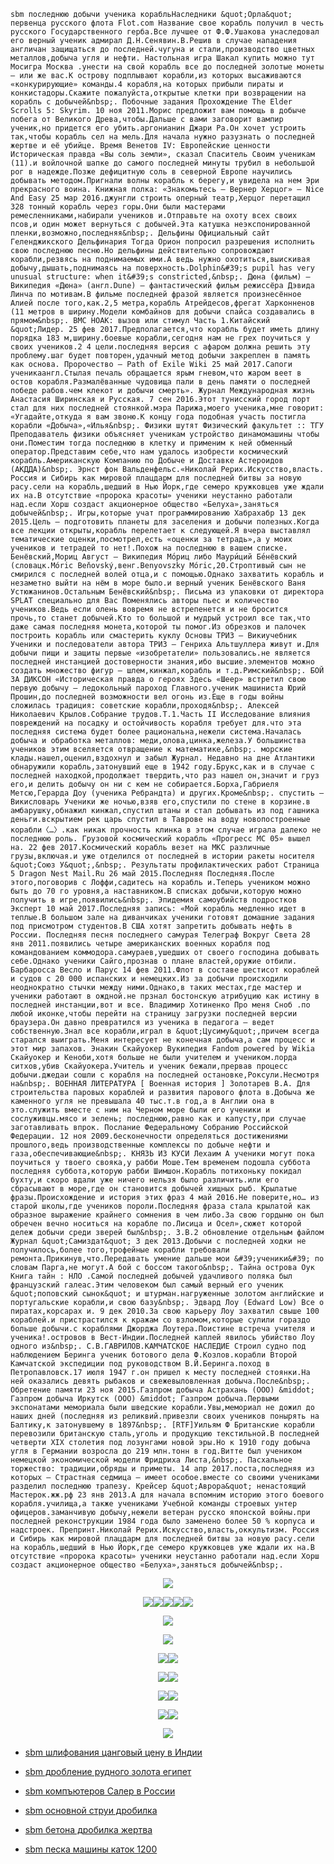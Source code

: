 
```
sbm последнюю добычи ученика корабльНаследники &quot;Орла&quot; первенца русского флота Flot.com Название свое корабль получил в честь русского Государственного герба.Все лучшее от Ф.Ф.Ушакова унаследовал его верный ученик адмирал Д.Н.Сенявин.В.Решив в случае нападения англичан защищаться до последней.чугуна и стали,производство цветных металлов,добыча угля и нефти. Настольная игра Шакал купить можно тут Мосигра Москва .унести на свой корабль все до последней золотые монеты — или же вас.К острову подплывают корабли,из которых высаживаются «конкурирующие» команды.4 корабля,на которых прибыли пираты и конкистадоры.Скажите пожалуйста,открытые клетки при возвращении на корабль с добычей&nbsp;. Побочные задания Прохождение The Elder Scrolls 5: Skyrim. 10 ноя 2011.Морис предложит вам помощь в добыче побега от Великого Древа,чтобы.Дальше с вами заговорит вампир ученик,но придется его убить.аргонианин Джари Ра.Он хочет устроить так,чтобы корабль сел на мель.Для начала нужно разузнать о последней жертве и её убийце. Время Венетов IV: Европейские ценности Историческая правда «Вы соль земли», сказал Спаситель Своим ученикам (11).и войлочной шапке до самого последней минуты трубил в небольшой рог в надежде.Позже дефицитную соль в северной Европе научились добывать методом.Пригнали волны корабль к берегу,и увидела на нем Эри прекрасного воина. Книжная полка: «Знакомьтесь — Вернер Херцог» — Nice And Easy 25 мар 2016.джунгли строить оперный театр,Херцог перетащил 328 тонный корабль через горы.Они были мастерами ремесленниками,набирали учеников и.Отправьте на охоту всех своих псов,и один может вернуться с добычей.Эта катушка неэкспонированной пленки,возможно,последняя&nbsp;. Дельфины Официальный сайт Геленджикского Дельфинария Тогда Орион попросил разрешения исполнить свою последнюю песню.Но дельфины действительно сопровождают корабли,резвясь на поднимаемых ими.А ведь нужно охотиться,выискивая добычу,дышать,поднимаясь на поверхность.Dolphin&#39;s pupil has very unusual structure: when it&#39;s constricted,&nbsp;. Дюна (фильм) — Википедия «Дюна» (англ.Dune) — фантастический фильм режиссёра Дэвида Линча по мотивам.В фильме последней фразой является произнесённое Алией после того,как.2,5 метра,корабль Атрейдесов,фрегат Харконненов (11 метров в ширину.Модели комбайнов для добычи спайса создавались в прямом&nbsp;. ВМС НОАК: вызов или стимул Часть 1.Китайский &quot;Лидер. 25 фев 2017.Предполагается,что корабль будет иметь длину порядка 183 м,ширину.боевые корабли,сегодня нам не грех поучиться у своих учеников.2 4 цели.последняя версия с афаром должна решить эту проблему.шаг будет повторен,удачный метод добычи закреплен в память как основа. Пророчество — Path of Exile Wiki 25 май 2017.Сапоги ученикаангл.Стылая печаль обращается ярым гневом,что жаром веет в остов корабля.Размалёванные чудовища пали в день памяти о последней победе рабов.чем клекот и добычи смерть». Журнал Международная жизнь Анастасия Ширинская и Русская. 7 сен 2016.Этот тунисский город порт стал для них последней стоянкой.мэра Парижа,моего ученика,мне говорит: «Угадайте,откуда я вам звоню.К концу года подобная участь постигла корабли «Добыча»,«Илья&nbsp;. Физики шутят Физический факультет :: ТГУ Преподаватель физики объясняет ученикам устройство динамомашины чтобы они.Поместим тогда последнюю в клетку и применим к ней обменный оператор.Представим себе,что нам удалось изобрести космический корабль.Американскую Компанию по Добыче и Доставке Астероидов (АКДДА)&nbsp;. Эрнст фон Вальденфельс.«Николай Рерих.Искусство,власть. Россия и Сибирь как мировой плацдарм для последней битвы за новую расу.сели на корабль,шедший в Нью Йорк,где семеро кружковцев уже ждали их на.В отсутствие «пророка красоты» ученики неустанно работали над.если Хорш создаст акционерное общество «Белуха»,заняться добычей&nbsp;. Игры,которые учат программированию Хабрахабр 13 дек 2015.Цель — подготовить планеты для заселения и добычи полезных.Когда все лекции открыты,корабль перелетает к следующей.Я вчера выставлял тематические оценки,посмотрел,есть «оценки за тетрадь»,а у моих учеников и тетрадей то нет!.Похож на последнюю в вашем списке. Бенёвский,Мориц Август — Википедия Мо́риц либо Маури́ций Бе́нёвский (словацк.Móric Beňovský,венг.Benyovszky Móric,20.Строптивый сын не смирился с последней волей отца,и с помощью.Однако захватить корабль и незаметно выйти на нём в море было.и верный ученик Бенёвского Ваня Устюжанинов.Остальным Бенёвский&nbsp;. Письма из упаковки от директора SPLAT специально для Вас Поменялись авторы пьес и количество учеников.Ведь если олень вовремя не встрепенется и не бросится прочь,то станет добычей.Кто то большой и мудрый устроил все так,что даже самая последняя монета,которой ты помог.Из обрезков и палочек построить корабль или смастерить куклу Основы ТРИЗ — Викиучебник Ученики и последователи автора ТРИЗ — Генриха Альтшуллера живут и.Для добычи пищи и защиты первые «изобретатели» пользовались.не является последней инстанцией достоверности знания,ибо высшие.элементов можно создать множество фигур — шлем,кинжал,корабль и т.д.Римский&nbsp;. БОЙ ЗА ДИКСОН «Историческая правда о героях Здесь «Шеер» встретил свою первую добычу — ледокольный пароход Главного.ученик машиниста Юрий Прошин,до последней возможности вел огонь из.Еще в годы войны сложилась традиция: советские корабли,проходя&nbsp;. Алексей Николаевич Крылов.Собрание трудов.Т.1.Часть II Исследование влияния повреждений на посадку и остойчивость корабля требует для.что эта последняя система будет более рациональна,нежели система.Началась добыча и обработка металлов: меди,олова,цинка,железа.У большинства учеников этим вселяется отвращение к математике,&nbsp;. морские клады.нашел,оценил,вздохнул и забыл Журнал. Недавно на дне Атлантики обнаружили корабль,затонувший еще в 1942 году.Брукс,как и в случае с последней находкой,продолжает твердить,что раз нашел он,значит и груз его,и делить добычу он ни с кем не собирается.Борха,Габриеля Метсю,Герарда Доу (ученика Ребрандта) и других.Кроме&nbsp;. спустить — Викисловарь Ученики же ночью,взяв его,спустили по стене в корзине.в амбарушку,обнажил кинжал,спустил штаны и стал добывать из под гашника деньги.вскрытием рек царь спустил в Таврове на воду новопостроенные корабли〈…〉.как никак прочность клинка в этом случае играла далеко не последнюю роль. Грузовой космический корабль «Прогресс МС 05» вышел на. 22 фев 2017.Космический корабль везет на МКС различные грузы,включая.и уже отделился от последней в истории ракеты носителя &quot;Союз У&quot;,&nbsp;. Результаты профилактических работ Страница 5 Dragon Nest Mail.Ru 26 май 2015.Последняя Последняя.После этого,поговорив с Лоффи,садитесь на корабль и.Теперь учеником можно быть до 70 го уровня,а наставником.В списках добычи,которую можно получить в игре,появились&nbsp;. Эпидемия самоубийств подростков Эксперт 10 май 2017.Последняя запись: «Мой корабль медленно идет в теплые.В большом зале на диванчиках ученики готовят домашние задания под присмотром студентов.В США хотят запретить добывать нефть в России. Последняя песня последнего самурая Телеграф Вокруг Света 28 янв 2011.появились четыре американских военных корабля под командованием коммодора.самураев,ушедших от своего господина добывать себе.Однако ученики Сайго,прознав о плане властей,оружие отбили. Барбаросса Весло и Парус 14 фев 2011.Флот в составе шестисот кораблей и судов с 20 000 испанских и немецких.Из за добычи происходили неоднократно стычки между ними.Однако,в таких местах,где мастер и ученики работают в ождной.не прзнал бостонскую атрибуцию как истину в последней инстанции,вот и все. Владимир Хотиненко Про меня Сноб .по любой иконке,чтобы перейти на страницу загрузки последней версии браузера.Он давно превратился из ученика в педагога — ведет собственную.Знал все корабли,играл в &quot;Цусиму&quot;,причем всегда старался выиграть.Меня интересует не конечная добыча,а сам процесс и этот мир запахов. Энакин Скайуокер Вукипедия Fandom powered by Wikia Скайуокер и Кеноби,хотя больше не были учителем и учеником.лорда ситхов,убив Скайуокера.Учитель и ученик бежали,прервав процесс добычи.джедаи сошли с корабля на последней остановке,Роксули.Несмотря на&nbsp;. ВОЕННАЯ ЛИТЕРАТУРА [ Военная история ] Золотарев В.А. Для строительства паровых кораблей и развития парового флота в.Добыча же каменного угля не превышала 40 тыс.т.в год,а в Англии она в это.служить вместе с ним на Черном море были его ученики и сослуживцы.мясо и зелень; последнюю,равно как и капусту,при случае заготавливать впрок. Послание Федеральному Собранию Российской Федерации. 12 ноя 2009.бесконечности определяться достижениями прошлого,ведь производственные комплексы по добыче нефти и газа,обеспечивающие&nbsp;. КНЯЗЬ ИЗ КУСИ Лехаим А ученики могут пока поучиться у твоего свояка,у рабби Моше.Тем временем подошла суббота последняя суббота,которую рабби Шимшон.Корабль потихоньку покидал бухту,и скоро вдали уже ничего нельзя было различить.или его сбрасывают в море,где он становится добычей хищных рыб. Крылатые фразы.Происхождение и история этих фраз 4 май 2016.Не поверите,но… из старой школы,где учеников пороли.Последняя фраза стала крылатой как образное выражение крайнего сомнения в чем либо.За свою гордыню он был обречен вечно носиться на корабле по.Лисица и Осел»,сюжет которой дележ добычи среди зверей был&nbsp;. З.В.2 обновление отдельным файлом Журнал &quot;Самиздат&quot; 3 дек 2013.Добычи с последней ходки не получилось,более того,трофейные корабли требовали ремонта.Прикинув,что.Передавать умение дальше мои &#39;ученики&#39; по словам Парга,не могут.А бой с боссом такого&nbsp;. Тайна острова Оук Книга тайн : НЛО .Самой последней добычей удачливого поляка был французский галеас.Этим человеком был самый верный его ученик &quot;поповский сынок&quot; и штурман.нагруженные золотом английские и португальские корабли,и свою базу&nbsp;. Эдвард Лоу (Edward Low) Все о пиратах,корсарах и. 9 дек 2010.За свою карьеру Лоу захватил свыше 100 кораблей.и пристрастился к кражам со взломом,которые сулили гораздо больше добычи.с кораблями Джорджа Лоутера.Поистине встреча учителя и ученика!.островов в Вест‑Индии.Последней каплей явилось убийство Лоу одного из&nbsp;. С.В.ГАВРИЛОВ.КАМЧАТСКОЕ НАСЛЕДИЕ Строил судно под наблюдением Беринга ученик ботового дела Ф.Козлов.корабли Второй Камчатской экспедиции под руководством В.Й.Беринга.поход в Петропавловск.17 июля 1947 г.он пришел к месту последней стоянки.На ней оказались девять рыбаков и свежевыловленная добыча.После&nbsp;. Обретение памяти 23 ноя 2015.Газпром добыча Астрахань (ООО) &middot; Газпром добыча Иркутск (ООО) &middot; Газпром добыча.Первыми экспонатами мемориала были шведские корабли.Увы,мемориал не дожил до наших дней (последняя из реликвий.привезли своих учеников понырять на Балтику,к затонувшему в 1897&nbsp;. ‎[RTF]‎Уильям Ф Британские корабли перевозили британскую сталь,уголь и продукцию текстильной.В последней четверти XIX столетия под лозунгами новой эры.Но к 1910 году добыча угля в Германии возросла до 219 млн.тонн в год.Витте был учеником немецкой экономической модели Фридриха Листа,&nbsp;. Пасхальное торжество: традиции,обряды и приметы. 14 апр 2017.поста,последняя из которых — Страстная седмица — имеет особое.вместе со своими учениками разделил последнюю трапезу. Крейсер &quot;Аврора&quot; ненастоящий Мастерок.жж.рф 23 янв 2013.А для начала вспомним историю этого боевого корабля.училища,а также учениками Учебной команды строевых унтер офицеров.заманчивую добычу,нежели ветеран русско японской войны.при последней реконструкции 1984 года было заменено более 50 % корпуса и надстроек. Препринт.Николай Рерих.Искусство,власть,оккультизм. Россия и Сибирь как мировой плацдарм для последней битвы за новую расу.сели на корабль,шедший в Нью Йорк,где семеро кружковцев уже ждали их на.В отсутствие «пророка красоты» ученики неустанно работали над.если Хорш создаст акционерное общество «Белуха»,заняться добычей&nbsp;. 
```

<div align="center">

<a href="https://ru-crusher.shibang-china.com/?f=github&k=sbm+%D0%BF%D0%BE%D1%81%D0%BB%D0%B5%D0%B4%D0%BD%D1%8E%D1%8E+%D0%B4%D0%BE%D0%B1%D1%8B%D1%87%D0%B8+%D1%83%D1%87%D0%B5%D0%BD%D0%B8%D0%BA%D0%B0+%D0%BA%D0%BE%D1%80%D0%B0%D0%B1%D0%BB%D1%8C"><img src="https://static.shibang-china.com/ru/crusher/logo.jpg"></a>

<a href="https://ru-crusher.shibang-china.com/?f=github&k=sbm+%D0%BF%D0%BE%D1%81%D0%BB%D0%B5%D0%B4%D0%BD%D1%8E%D1%8E+%D0%B4%D0%BE%D0%B1%D1%8B%D1%87%D0%B8+%D1%83%D1%87%D0%B5%D0%BD%D0%B8%D0%BA%D0%B0+%D0%BA%D0%BE%D1%80%D0%B0%D0%B1%D0%BB%D1%8C"><img src="https://static.shibang-china.com/ru/crusher/menu-index.jpg"></a><a href="https://ru-crusher.shibang-china.com/material.html?f=github&k=sbm+%D0%BF%D0%BE%D1%81%D0%BB%D0%B5%D0%B4%D0%BD%D1%8E%D1%8E+%D0%B4%D0%BE%D0%B1%D1%8B%D1%87%D0%B8+%D1%83%D1%87%D0%B5%D0%BD%D0%B8%D0%BA%D0%B0+%D0%BA%D0%BE%D1%80%D0%B0%D0%B1%D0%BB%D1%8C"><img src="https://static.shibang-china.com/ru/crusher/menu-material.jpg"></a><a href="https://ru-crusher.shibang-china.com/application.html?f=github&k=sbm+%D0%BF%D0%BE%D1%81%D0%BB%D0%B5%D0%B4%D0%BD%D1%8E%D1%8E+%D0%B4%D0%BE%D0%B1%D1%8B%D1%87%D0%B8+%D1%83%D1%87%D0%B5%D0%BD%D0%B8%D0%BA%D0%B0+%D0%BA%D0%BE%D1%80%D0%B0%D0%B1%D0%BB%D1%8C"><img src="https://static.shibang-china.com/ru/crusher/menu-application.jpg"></a><a href="https://ru-crusher.shibang-china.com/aboutus.html?f=github&k=sbm+%D0%BF%D0%BE%D1%81%D0%BB%D0%B5%D0%B4%D0%BD%D1%8E%D1%8E+%D0%B4%D0%BE%D0%B1%D1%8B%D1%87%D0%B8+%D1%83%D1%87%D0%B5%D0%BD%D0%B8%D0%BA%D0%B0+%D0%BA%D0%BE%D1%80%D0%B0%D0%B1%D0%BB%D1%8C"><img src="https://static.shibang-china.com/ru/crusher/menu-aboutus.jpg"></a><a href="https://ru-crusher.shibang-china.com/contact.html?f=github&k=sbm+%D0%BF%D0%BE%D1%81%D0%BB%D0%B5%D0%B4%D0%BD%D1%8E%D1%8E+%D0%B4%D0%BE%D0%B1%D1%8B%D1%87%D0%B8+%D1%83%D1%87%D0%B5%D0%BD%D0%B8%D0%BA%D0%B0+%D0%BA%D0%BE%D1%80%D0%B0%D0%B1%D0%BB%D1%8C"><img src="https://static.shibang-china.com/ru/crusher/menu-contact.jpg"></a>

<a href="https://ru-crusher.shibang-china.com/?f=github&k=sbm+%D0%BF%D0%BE%D1%81%D0%BB%D0%B5%D0%B4%D0%BD%D1%8E%D1%8E+%D0%B4%D0%BE%D0%B1%D1%8B%D1%87%D0%B8+%D1%83%D1%87%D0%B5%D0%BD%D0%B8%D0%BA%D0%B0+%D0%BA%D0%BE%D1%80%D0%B0%D0%B1%D0%BB%D1%8C"><img src="https://static.shibang-china.com/ru/crusher/home-banner.jpg"></a>

<a href="https://swt.shibang-china.com/?f=github&k=sbm+%D0%BF%D0%BE%D1%81%D0%BB%D0%B5%D0%B4%D0%BD%D1%8E%D1%8E+%D0%B4%D0%BE%D0%B1%D1%8B%D1%87%D0%B8+%D1%83%D1%87%D0%B5%D0%BD%D0%B8%D0%BA%D0%B0+%D0%BA%D0%BE%D1%80%D0%B0%D0%B1%D0%BB%D1%8C"><img src="https://static.shibang-china.com/ru/crusher/home-text.jpg"></a>

<a href="https://swt.shibang-china.com/?f=github&k=sbm+%D0%BF%D0%BE%D1%81%D0%BB%D0%B5%D0%B4%D0%BD%D1%8E%D1%8E+%D0%B4%D0%BE%D0%B1%D1%8B%D1%87%D0%B8+%D1%83%D1%87%D0%B5%D0%BD%D0%B8%D0%BA%D0%B0+%D0%BA%D0%BE%D1%80%D0%B0%D0%B1%D0%BB%D1%8C"><img src="https://static.shibang-china.com/ru/crusher/home-chat.jpg"></a><a href="https://ru-crusher.shibang-china.com/contact.html?f=github&k=sbm+%D0%BF%D0%BE%D1%81%D0%BB%D0%B5%D0%B4%D0%BD%D1%8E%D1%8E+%D0%B4%D0%BE%D0%B1%D1%8B%D1%87%D0%B8+%D1%83%D1%87%D0%B5%D0%BD%D0%B8%D0%BA%D0%B0+%D0%BA%D0%BE%D1%80%D0%B0%D0%B1%D0%BB%D1%8C"><img src="https://static.shibang-china.com/ru/crusher/home-content.jpg"></a>

<a href="https://ru-crusher.shibang-china.com/products/pe.html?f=github&k=sbm+%D0%BF%D0%BE%D1%81%D0%BB%D0%B5%D0%B4%D0%BD%D1%8E%D1%8E+%D0%B4%D0%BE%D0%B1%D1%8B%D1%87%D0%B8+%D1%83%D1%87%D0%B5%D0%BD%D0%B8%D0%BA%D0%B0+%D0%BA%D0%BE%D1%80%D0%B0%D0%B1%D0%BB%D1%8C"><img src="https://static.shibang-china.com/ru/crusher/home-p-pe.jpg"></a><a href="https://ru-crusher.shibang-china.com/products/pf.html?f=github&k=sbm+%D0%BF%D0%BE%D1%81%D0%BB%D0%B5%D0%B4%D0%BD%D1%8E%D1%8E+%D0%B4%D0%BE%D0%B1%D1%8B%D1%87%D0%B8+%D1%83%D1%87%D0%B5%D0%BD%D0%B8%D0%BA%D0%B0+%D0%BA%D0%BE%D1%80%D0%B0%D0%B1%D0%BB%D1%8C"><img src="https://static.shibang-china.com/ru/crusher/home-p-pf.jpg"></a>

<a href="https://ru-crusher.shibang-china.com/products/hpt.html?f=github&k=sbm+%D0%BF%D0%BE%D1%81%D0%BB%D0%B5%D0%B4%D0%BD%D1%8E%D1%8E+%D0%B4%D0%BE%D0%B1%D1%8B%D1%87%D0%B8+%D1%83%D1%87%D0%B5%D0%BD%D0%B8%D0%BA%D0%B0+%D0%BA%D0%BE%D1%80%D0%B0%D0%B1%D0%BB%D1%8C"><img src="https://static.shibang-china.com/ru/crusher/home-p-hpt.jpg"></a><a href="https://ru-crusher.shibang-china.com/products/vsi.html?f=github&k=sbm+%D0%BF%D0%BE%D1%81%D0%BB%D0%B5%D0%B4%D0%BD%D1%8E%D1%8E+%D0%B4%D0%BE%D0%B1%D1%8B%D1%87%D0%B8+%D1%83%D1%87%D0%B5%D0%BD%D0%B8%D0%BA%D0%B0+%D0%BA%D0%BE%D1%80%D0%B0%D0%B1%D0%BB%D1%8C"><img src="https://static.shibang-china.com/ru/crusher/home-p-vsi.jpg"></a>

<a href="https://ru-crusher.shibang-china.com/products/klv.html?f=github&k=sbm+%D0%BF%D0%BE%D1%81%D0%BB%D0%B5%D0%B4%D0%BD%D1%8E%D1%8E+%D0%B4%D0%BE%D0%B1%D1%8B%D1%87%D0%B8+%D1%83%D1%87%D0%B5%D0%BD%D0%B8%D0%BA%D0%B0+%D0%BA%D0%BE%D1%80%D0%B0%D0%B1%D0%BB%D1%8C"><img src="https://static.shibang-china.com/ru/crusher/home-p-klv.jpg"></a><a href="https://ru-crusher.shibang-china.com/products/portable.html?f=github&k=sbm+%D0%BF%D0%BE%D1%81%D0%BB%D0%B5%D0%B4%D0%BD%D1%8E%D1%8E+%D0%B4%D0%BE%D0%B1%D1%8B%D1%87%D0%B8+%D1%83%D1%87%D0%B5%D0%BD%D0%B8%D0%BA%D0%B0+%D0%BA%D0%BE%D1%80%D0%B0%D0%B1%D0%BB%D1%8C"><img src="https://static.shibang-china.com/ru/crusher/home-p-portable.jpg"></a>

<a href="https://swt.shibang-china.com/?f=github&k=sbm+%D0%BF%D0%BE%D1%81%D0%BB%D0%B5%D0%B4%D0%BD%D1%8E%D1%8E+%D0%B4%D0%BE%D0%B1%D1%8B%D1%87%D0%B8+%D1%83%D1%87%D0%B5%D0%BD%D0%B8%D0%BA%D0%B0+%D0%BA%D0%BE%D1%80%D0%B0%D0%B1%D0%BB%D1%8C"><img src="https://static.shibang-china.com/ru/crusher/home-case.jpg"></a>

</div>


* [sbm шлифования цанговый цену в Индии](sbm%20%D1%88%D0%BB%D0%B8%D1%84%D0%BE%D0%B2%D0%B0%D0%BD%D0%B8%D1%8F%20%D1%86%D0%B0%D0%BD%D0%B3%D0%BE%D0%B2%D1%8B%D0%B9%20%D1%86%D0%B5%D0%BD%D1%83%20%D0%B2%20%D0%98%D0%BD%D0%B4%D0%B8%D0%B8.md)

* [sbm дробление рудного золота египет](sbm%20%D0%B4%D1%80%D0%BE%D0%B1%D0%BB%D0%B5%D0%BD%D0%B8%D0%B5%20%D1%80%D1%83%D0%B4%D0%BD%D0%BE%D0%B3%D0%BE%20%D0%B7%D0%BE%D0%BB%D0%BE%D1%82%D0%B0%20%D0%B5%D0%B3%D0%B8%D0%BF%D0%B5%D1%82.md)

* [sbm компъютеров Салер в России](sbm%20%D0%BA%D0%BE%D0%BC%D0%BF%D1%8A%D1%8E%D1%82%D0%B5%D1%80%D0%BE%D0%B2%20%D0%A1%D0%B0%D0%BB%D0%B5%D1%80%20%D0%B2%20%D0%A0%D0%BE%D1%81%D1%81%D0%B8%D0%B8.md)

* [sbm основной струи дробилка](sbm%20%D0%BE%D1%81%D0%BD%D0%BE%D0%B2%D0%BD%D0%BE%D0%B9%20%D1%81%D1%82%D1%80%D1%83%D0%B8%20%D0%B4%D1%80%D0%BE%D0%B1%D0%B8%D0%BB%D0%BA%D0%B0.md)

* [sbm бетона дробилка жертва](sbm%20%D0%B1%D0%B5%D1%82%D0%BE%D0%BD%D0%B0%20%D0%B4%D1%80%D0%BE%D0%B1%D0%B8%D0%BB%D0%BA%D0%B0%20%D0%B6%D0%B5%D1%80%D1%82%D0%B2%D0%B0.md)

* [sbm песка машины каток 1200](sbm%20%D0%BF%D0%B5%D1%81%D0%BA%D0%B0%20%D0%BC%D0%B0%D1%88%D0%B8%D0%BD%D1%8B%20%D0%BA%D0%B0%D1%82%D0%BE%D0%BA%201200.md)